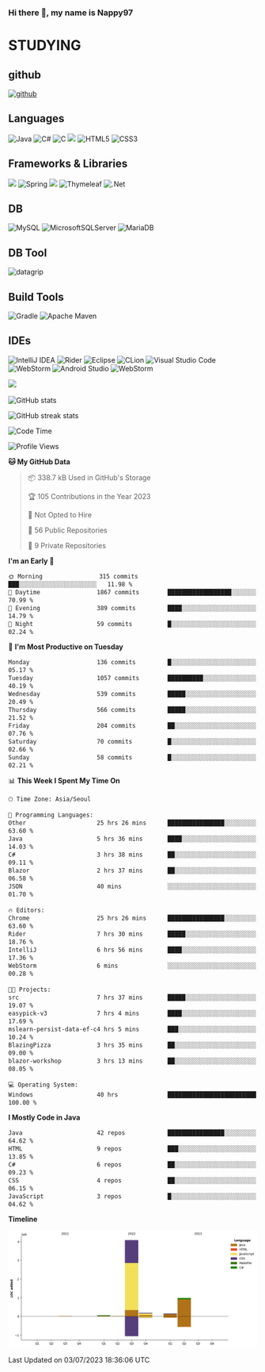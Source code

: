 ### Hi there 👋, my name is Nappy97

# STUDYING
## github
[<img src='https://cdn.jsdelivr.net/npm/simple-icons@3.0.1/icons/github.svg' alt='github' height='40'>](https://github.com/Nappy97)  

## Languages
![Java](https://img.shields.io/badge/java-%23ED8B00.svg?style=for-the-badge&logo=openjdk&logoColor=white) ![C#](https://img.shields.io/badge/c%23-%23239120.svg?style=for-the-badge&logo=c-sharp&logoColor=white) ![C](https://img.shields.io/badge/c-%2300599C.svg?style=for-the-badge&logo=c&logoColor=white) <img src="https://img.shields.io/badge/javascript-F7DF1E?style=for-the-badge&logo=javascript&logoColor=black"> ![HTML5](https://img.shields.io/badge/html5-%23E34F26.svg?style=for-the-badge&logo=html5&logoColor=white) ![CSS3](https://img.shields.io/badge/css3-%231572B6.svg?style=for-the-badge&logo=css3&logoColor=white)

## Frameworks & Libraries
<img src="https://img.shields.io/badge/bootstrap-7952B3?style=for-the-badge&logo=bootstrap&logoColor=white"> ![Spring](https://img.shields.io/badge/spring-%236DB33F.svg?style=for-the-badge&logo=spring&logoColor=white) <img src="https://img.shields.io/badge/jQuery-0769AD?style=for-the-badge&logo=jquery&logoColor=white"> ![Thymeleaf](https://img.shields.io/badge/Thymeleaf-%23005C0F.svg?style=for-the-badge&logo=Thymeleaf&logoColor=white) ![.Net](https://img.shields.io/badge/.NET-5C2D91?style=for-the-badge&logo=.net&logoColor=white)

## DB
![MySQL](https://img.shields.io/badge/mysql-%2300f.svg?style=for-the-badge&logo=mysql&logoColor=white) ![MicrosoftSQLServer](https://img.shields.io/badge/Microsoft%20SQL%20Server-CC2927?style=for-the-badge&logo=microsoft%20sql%20server&logoColor=white) ![MariaDB](https://img.shields.io/badge/MariaDB-003545?style=for-the-badge&logo=mariadb&logoColor=white)

## DB Tool
![datagrip](https://img.shields.io/badge/datagrip-9681EB?style=flat&logo=datagrip)

## Build Tools
![Gradle](https://img.shields.io/badge/Gradle-02303A.svg?style=for-the-badge&logo=Gradle&logoColor=white) ![Apache Maven](https://img.shields.io/badge/Apache%20Maven-C71A36?style=for-the-badge&logo=Apache%20Maven&logoColor=white)

## IDEs
![IntelliJ IDEA](https://img.shields.io/badge/IntelliJIDEA-000000.svg?style=for-the-badge&logo=intellij-idea&logoColor=white) ![Rider](https://img.shields.io/badge/Rider-000000.svg?style=for-the-badge&logo=Rider&logoColor=white&color=black&labelColor=crimson) ![Eclipse](https://img.shields.io/badge/Eclipse-FE7A16.svg?style=for-the-badge&logo=Eclipse&logoColor=white) ![CLion](https://img.shields.io/badge/CLion-black?style=for-the-badge&logo=clion&logoColor=white) ![Visual Studio Code](https://img.shields.io/badge/Visual%20Studio%20Code-0078d7.svg?style=for-the-badge&logo=visual-studio-code&logoColor=white) ![WebStorm](https://img.shields.io/badge/webstorm-143?style=for-the-badge&logo=webstorm&logoColor=white&color=black) ![Android Studio](https://img.shields.io/badge/Android%20Studio-3DDC84.svg?style=for-the-badge&logo=android-studio&logoColor=white) ![WebStorm](https://img.shields.io/badge/webstorm-143?style=for-the-badge&logo=webstorm&logoColor=white&color=black)

<div>
  <img  src="https://github-readme-stats.vercel.app/api/top-langs/?username=Nappy97&langs_count=8&exclude_repo=Example-deep-learning-from-scratch&layout=compact&line_height=24&hide_border=true&title_color=d88e82&card_width=280">
<div>
  
![GitHub stats](https://github-readme-stats.vercel.app/api?username=Nappy97&show_icons=true)  

![GitHub streak stats](https://github-readme-streak-stats.herokuapp.com/?user=Nappy97)  

<!--START_SECTION:waka-->
![Code Time](http://img.shields.io/badge/Code%20Time-120%20hrs%2040%20mins-blue)

![Profile Views](http://img.shields.io/badge/Profile%20Views-8-blue)

**🐱 My GitHub Data** 

> 📦 338.7 kB Used in GitHub's Storage 
 > 
> 🏆 105 Contributions in the Year 2023
 > 
> 🚫 Not Opted to Hire
 > 
> 📜 56 Public Repositories 
 > 
> 🔑 9 Private Repositories 
 > 
**I'm an Early 🐤** 

```text
🌞 Morning                315 commits         ███░░░░░░░░░░░░░░░░░░░░░░   11.98 % 
🌆 Daytime                1867 commits        ██████████████████░░░░░░░   70.99 % 
🌃 Evening                389 commits         ████░░░░░░░░░░░░░░░░░░░░░   14.79 % 
🌙 Night                  59 commits          █░░░░░░░░░░░░░░░░░░░░░░░░   02.24 % 
```
📅 **I'm Most Productive on Tuesday** 

```text
Monday                   136 commits         █░░░░░░░░░░░░░░░░░░░░░░░░   05.17 % 
Tuesday                  1057 commits        ██████████░░░░░░░░░░░░░░░   40.19 % 
Wednesday                539 commits         █████░░░░░░░░░░░░░░░░░░░░   20.49 % 
Thursday                 566 commits         █████░░░░░░░░░░░░░░░░░░░░   21.52 % 
Friday                   204 commits         ██░░░░░░░░░░░░░░░░░░░░░░░   07.76 % 
Saturday                 70 commits          █░░░░░░░░░░░░░░░░░░░░░░░░   02.66 % 
Sunday                   58 commits          █░░░░░░░░░░░░░░░░░░░░░░░░   02.21 % 
```


📊 **This Week I Spent My Time On** 

```text
🕑︎ Time Zone: Asia/Seoul

💬 Programming Languages: 
Other                    25 hrs 26 mins      ████████████████░░░░░░░░░   63.60 % 
Java                     5 hrs 36 mins       ████░░░░░░░░░░░░░░░░░░░░░   14.03 % 
C#                       3 hrs 38 mins       ██░░░░░░░░░░░░░░░░░░░░░░░   09.11 % 
Blazor                   2 hrs 37 mins       ██░░░░░░░░░░░░░░░░░░░░░░░   06.58 % 
JSON                     40 mins             ░░░░░░░░░░░░░░░░░░░░░░░░░   01.70 % 

🔥 Editors: 
Chrome                   25 hrs 26 mins      ████████████████░░░░░░░░░   63.60 % 
Rider                    7 hrs 30 mins       █████░░░░░░░░░░░░░░░░░░░░   18.76 % 
IntelliJ                 6 hrs 56 mins       ████░░░░░░░░░░░░░░░░░░░░░   17.36 % 
WebStorm                 6 mins              ░░░░░░░░░░░░░░░░░░░░░░░░░   00.28 % 

🐱‍💻 Projects: 
src                      7 hrs 37 mins       █████░░░░░░░░░░░░░░░░░░░░   19.07 % 
easypick-v3              7 hrs 4 mins        ████░░░░░░░░░░░░░░░░░░░░░   17.69 % 
mslearn-persist-data-ef-c4 hrs 5 mins        ███░░░░░░░░░░░░░░░░░░░░░░   10.24 % 
BlazingPizza             3 hrs 35 mins       ██░░░░░░░░░░░░░░░░░░░░░░░   09.00 % 
blazor-workshop          3 hrs 13 mins       ██░░░░░░░░░░░░░░░░░░░░░░░   08.05 % 

💻 Operating System: 
Windows                  40 hrs              █████████████████████████   100.00 % 
```

**I Mostly Code in Java** 

```text
Java                     42 repos            ████████████████░░░░░░░░░   64.62 % 
HTML                     9 repos             ███░░░░░░░░░░░░░░░░░░░░░░   13.85 % 
C#                       6 repos             ██░░░░░░░░░░░░░░░░░░░░░░░   09.23 % 
CSS                      4 repos             ██░░░░░░░░░░░░░░░░░░░░░░░   06.15 % 
JavaScript               3 repos             █░░░░░░░░░░░░░░░░░░░░░░░░   04.62 % 
```



**Timeline**

![Lines of Code chart](https://raw.githubusercontent.com/Nappy97/Nappy97/main/assets/bar_graph.png)


 Last Updated on 03/07/2023 18:36:06 UTC
<!--END_SECTION:waka-->

